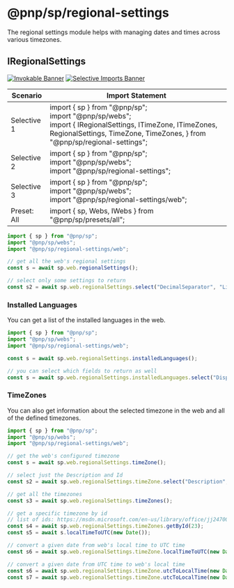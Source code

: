 # @pnp/sp/regional-settings

The regional settings module helps with managing dates and times across various timezones.

## IRegionalSettings

[![Invokable Banner](https://img.shields.io/badge/Invokable-informational.svg)](../concepts/invokable.md) [![Selective Imports Banner](https://img.shields.io/badge/Selective%20Imports-informational.svg)](../concepts/selective-imports.md)  

|Scenario|Import Statement|
|--|--|
|Selective 1|import { sp } from "@pnp/sp";<br />import "@pnp/sp/webs";<br />import { IRegionalSettings, ITimeZone, ITimeZones, RegionalSettings, TimeZone, TimeZones, } from "@pnp/sp/regional-settings";|
|Selective 2|import { sp } from "@pnp/sp";<br />import "@pnp/sp/webs";<br />import "@pnp/sp/regional-settings";|
|Selective 3|import { sp } from "@pnp/sp";<br />import "@pnp/sp/webs";<br />import "@pnp/sp/regional-settings/web";|
|Preset: All|import { sp, Webs, IWebs } from "@pnp/sp/presets/all";|

```TypeScript
import { sp } from "@pnp/sp";
import "@pnp/sp/webs";
import "@pnp/sp/regional-settings/web";

// get all the web's regional settings
const s = await sp.web.regionalSettings();

// select only some settings to return
const s2 = await sp.web.regionalSettings.select("DecimalSeparator", "ListSeparator", "IsUIRightToLeft")();
```

### Installed Languages

You can get a list of the installed languages in the web.

```TypeScript
import { sp } from "@pnp/sp";
import "@pnp/sp/webs";
import "@pnp/sp/regional-settings/web";

const s = await sp.web.regionalSettings.installedLanguages();

// you can select which fields to return as well
const s = await sp.web.regionalSettings.installedLanguages.select("DisplayName")();
```

### TimeZones

You can also get information about the selected timezone in the web and all of the defined timezones.

```TypeScript
import { sp } from "@pnp/sp";
import "@pnp/sp/webs";
import "@pnp/sp/regional-settings/web";

// get the web's configured timezone
const s = await sp.web.regionalSettings.timeZone();

// select just the Description and Id
const s2 = await sp.web.regionalSettings.timeZone.select("Description", "Id")();

// get all the timezones
const s3 = await sp.web.regionalSettings.timeZones();

// get a specific timezone by id
// list of ids: https://msdn.microsoft.com/en-us/library/office/jj247008.aspx
const s4 = await sp.web.regionalSettings.timeZones.getById(23);
const s5 = await s.localTimeToUTC(new Date());

// convert a given date from web's local time to UTC time
const s6 = await sp.web.regionalSettings.timeZone.localTimeToUTC(new Date());

// convert a given date from UTC time to web's local time
const s6 = await sp.web.regionalSettings.timeZone.utcToLocalTime(new Date())
const s7 = await sp.web.regionalSettings.timeZone.utcToLocalTime(new Date(2019, 6, 10, 10, 0, 0, 0))
```
